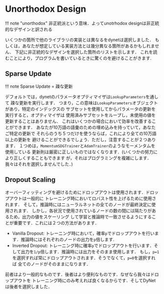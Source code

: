 # Unorthodox Design

!!! note "unorthodox"
	非正統派という意味．よってunotrhodox designは非正統的なデザインと訳される

いくつかの箇所で他のライブラリの実装とは異なるをdynetは選択しました．
もしくは，あなたが想定している実装方法とは幾分異なる箇所があるかもしれません．
下記に非正統的なデザインを選択した箇所のリストを示します．
これを読むことにより，プログラムを書いているときに驚くのを避けることがきます.

## Sparse Update

!!! note
	Sparse Update = 疎な更新

デフォルトでは，dynetのパラメータオプティマイザは`LookupParameters`を通して
疎な更新を実行します．
つまり，この意味は`LookupParameters`オブジェクトがあり，特定のインデックスの
サブセットを使用してからパラメータの更新を実行すると，オプティマイザは
使用済みサブセットをループし，未使用の値を更新することはありません．
これはいくつかの場合において効率を改善することができます．
あなたが10万語の語彙のための埋め込みを持っていて，あなたご特定の更新で
それらのうち５つだけを使うならば，これにより全ての10万語以上の更新を
避けることができるでしょう．ただし，注意することが２つあります．
１つめは，`MomentumSDGTrainer`と`AdamTrainer`のようなモーメンタムを使用している
更新則は厳密に正しいものではなくなります．(いくつかの努力により正しくすることもできます
が，それはプログラミングを複雑にします．我々はそれを選択しませんでした．)

## Dropout Scaling

オーバーフィッティングを避けるためにドロップアウトは使用されます．ドロップアウトは一般的に
トレーニング時においてロバスト性を上げるために使用されます．
そして，推論時にはニューラルネットの全てのノードが最終決定に使用されます．
しかし，各状況で使用されているノードの数の間には隔たりがあるため，出力の値をスケーリング
して学習と推論時で一致させるようにすることが重要です．これには２つの方法があります．

- Vanilla Dropout:
	トレーニング時において，確率`p`でドロップアウトを行います．推論時にはそれぞれのノードの出力を`p`倍します. 
- Inverted Dropout:
	トレーニング時に確率`p`でドロップアウトを行います．そして出力を`1/p`倍します．推論時には出力をそのまま使用します．
	もし，`p=1`を選択すれば常にドロップアウトされます．そうでなくて，`p=0`を選択すれば
	全てのノードがそのままになります．

前者はより一般的なものです．後者はより便利なものです．なぜなら我々はドロップアウトを
トレーニング時にのみ考えれば良くなるからです．そしてDyNetは後者を選択しました．
